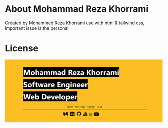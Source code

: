 # About Mohammad Reza Khorrami
Created by Mohammad Reza Khorrami use with html & tailwind css, important issue is the personal
# License


[![mohammadreza khorrami](https://github.com/mohammad2174/mohammad2174.github.io/blob/master/image/NewImage.png "mohammad2174.github.io")](https://mohammad2174.github.io/)
